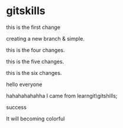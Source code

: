 # gitskills




this is the first change






creating a new branch & simple.




this is the four changes.




this is the five changes.


this is the six changes.


hello everyone


hahahahahahha
I came from learngit\gitshills;


success




It will becoming colorful
